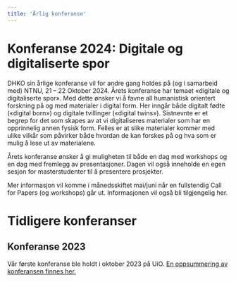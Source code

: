 ```yaml
---
title: 'Årlig konferanse'
---
```


# Konferanse 2024: Digitale og digitaliserte spor
DHKO sin årlige konferanse vil for andre gang holdes på (og i samarbeid med) NTNU, 21 – 22 Oktober 2024. Årets konferanse har temaet «digitale og digitaliserte spor». Med dette ønsker vi å favne all humanistisk orientert forskning på og med materialer i digital form. Her inngår både digitalt fødte («digital born») og digitale tvillinger («digital twins»). Sistnevnte er et begrep for det som skapes av at vi digitaliseres materialer som har en opprinnelig annen fysisk form. Felles er at slike materialer kommer med ulike vilkår som påvirker både hvordan de kan forskes på og hva som er mulig å lese ut av materialene. 

Årets konferanse ønsker å gi muligheten til både en dag med workshops og en dag med fremlegg av presentasjoner. 
Dagen vil også inneholde en egen sesjon for masterstudenter til å presentere prosjekter. 

Mer informasjon vil komme i månedsskiftet mai/juni når en fullstendig Call for Papers (og workshops) går ut. Informasjonen vil også bli tilgjengelig her.




# Tidligere konferanser

## Konferanse 2023
Vår første konferanse ble holdt i oktober 2023 på UiO. [En oppsummering av konferansen finnes her.](https://www.ub.uio.no/bibliotekene/dsc/digiforsk-bloggen/20231106_dhko.html)
